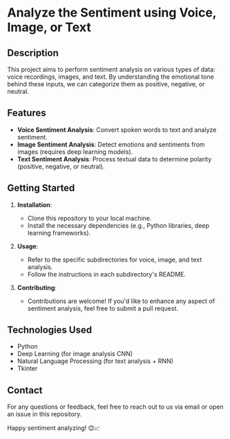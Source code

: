 # Analyze the Sentiment using Voice, Image, or Text

## Description
This project aims to perform sentiment analysis on various types of data: voice recordings, images, and text. By understanding the emotional tone behind these inputs, we can categorize them as positive, negative, or neutral.

## Features
- **Voice Sentiment Analysis**: Convert spoken words to text and analyze sentiment.
- **Image Sentiment Analysis**: Detect emotions and sentiments from images (requires deep learning models).
- **Text Sentiment Analysis**: Process textual data to determine polarity (positive, negative, or neutral).

## Getting Started
1. **Installation**:
   - Clone this repository to your local machine.
   - Install the necessary dependencies (e.g., Python libraries, deep learning frameworks).

2. **Usage**:
   - Refer to the specific subdirectories for voice, image, and text analysis.
   - Follow the instructions in each subdirectory's README.

3. **Contributing**:
   - Contributions are welcome! If you'd like to enhance any aspect of sentiment analysis, feel free to submit a pull request.

## Technologies Used
- Python
- Deep Learning (for image analysis CNN)
- Natural Language Processing (for text analysis + RNN)
- Tkinter

## Contact
For any questions or feedback, feel free to reach out to us via email or open an issue in this repository.

Happy sentiment analyzing! 😊📈
